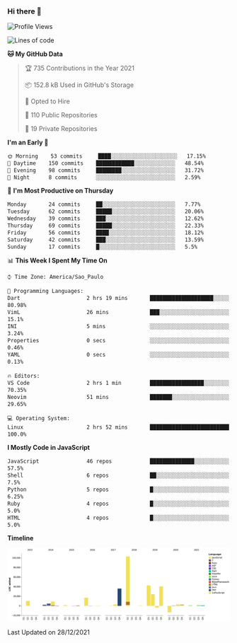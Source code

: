 ### Hi there 👋

<!--START_SECTION:waka-->
![Profile Views](http://img.shields.io/badge/Profile%20Views-0-blue)

![Lines of code](https://img.shields.io/badge/From%20Hello%20World%20I%27ve%20Written-292%20Thousand%20lines%20of%20code-blue)

**🐱 My GitHub Data** 

> 🏆 735 Contributions in the Year 2021
 > 
> 📦 152.8 kB Used in GitHub's Storage 
 > 
> 💼 Opted to Hire
 > 
> 📜 110 Public Repositories 
 > 
> 🔑 19 Private Repositories  
 > 
**I'm an Early 🐤** 

```text
🌞 Morning    53 commits     ████░░░░░░░░░░░░░░░░░░░░░   17.15% 
🌆 Daytime    150 commits    ████████████░░░░░░░░░░░░░   48.54% 
🌃 Evening    98 commits     ████████░░░░░░░░░░░░░░░░░   31.72% 
🌙 Night      8 commits      ░░░░░░░░░░░░░░░░░░░░░░░░░   2.59%

```
📅 **I'm Most Productive on Thursday** 

```text
Monday       24 commits     ██░░░░░░░░░░░░░░░░░░░░░░░   7.77% 
Tuesday      62 commits     █████░░░░░░░░░░░░░░░░░░░░   20.06% 
Wednesday    39 commits     ███░░░░░░░░░░░░░░░░░░░░░░   12.62% 
Thursday     69 commits     █████░░░░░░░░░░░░░░░░░░░░   22.33% 
Friday       56 commits     ████░░░░░░░░░░░░░░░░░░░░░   18.12% 
Saturday     42 commits     ███░░░░░░░░░░░░░░░░░░░░░░   13.59% 
Sunday       17 commits     █░░░░░░░░░░░░░░░░░░░░░░░░   5.5%

```


📊 **This Week I Spent My Time On** 

```text
⌚︎ Time Zone: America/Sao_Paulo

💬 Programming Languages: 
Dart                     2 hrs 19 mins       ████████████████████░░░░░   80.98% 
VimL                     26 mins             ███░░░░░░░░░░░░░░░░░░░░░░   15.1% 
INI                      5 mins              ░░░░░░░░░░░░░░░░░░░░░░░░░   3.24% 
Properties               0 secs              ░░░░░░░░░░░░░░░░░░░░░░░░░   0.46% 
YAML                     0 secs              ░░░░░░░░░░░░░░░░░░░░░░░░░   0.13%

🔥 Editors: 
VS Code                  2 hrs 1 min         █████████████████░░░░░░░░   70.35% 
Neovim                   51 mins             ███████░░░░░░░░░░░░░░░░░░   29.65%

💻 Operating System: 
Linux                    2 hrs 52 mins       █████████████████████████   100.0%

```

**I Mostly Code in JavaScript** 

```text
JavaScript               46 repos            ██████████████░░░░░░░░░░░   57.5% 
Shell                    6 repos             ██░░░░░░░░░░░░░░░░░░░░░░░   7.5% 
Python                   5 repos             █░░░░░░░░░░░░░░░░░░░░░░░░   6.25% 
Ruby                     4 repos             █░░░░░░░░░░░░░░░░░░░░░░░░   5.0% 
HTML                     4 repos             █░░░░░░░░░░░░░░░░░░░░░░░░   5.0%

```


**Timeline**

![Chart not found](https://raw.githubusercontent.com/jampow/jampow/master/charts/bar_graph.png) 


 Last Updated on 28/12/2021
<!--END_SECTION:waka-->

